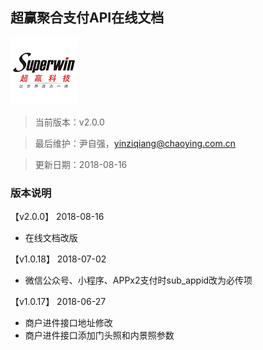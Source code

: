 ## 超赢聚合支付API在线文档

[![超赢科技](/assets/logo.png)](http://pos.cn/ "超赢科技")

> 当前版本：v2.0.0

> 最后维护：尹自强，yinziqiang@chaoying.com.cn

> 更新日期：2018-08-16

### 版本说明

【v2.0.0】 2018-08-16
* 在线文档改版

【v1.0.18】 2018-07-02
* 微信公众号、小程序、APPx2支付时sub_appid改为必传项

【v1.0.17】 2018-06-27
* 商户进件接口地址修改
* 商户进件接口添加门头照和内景照参数
